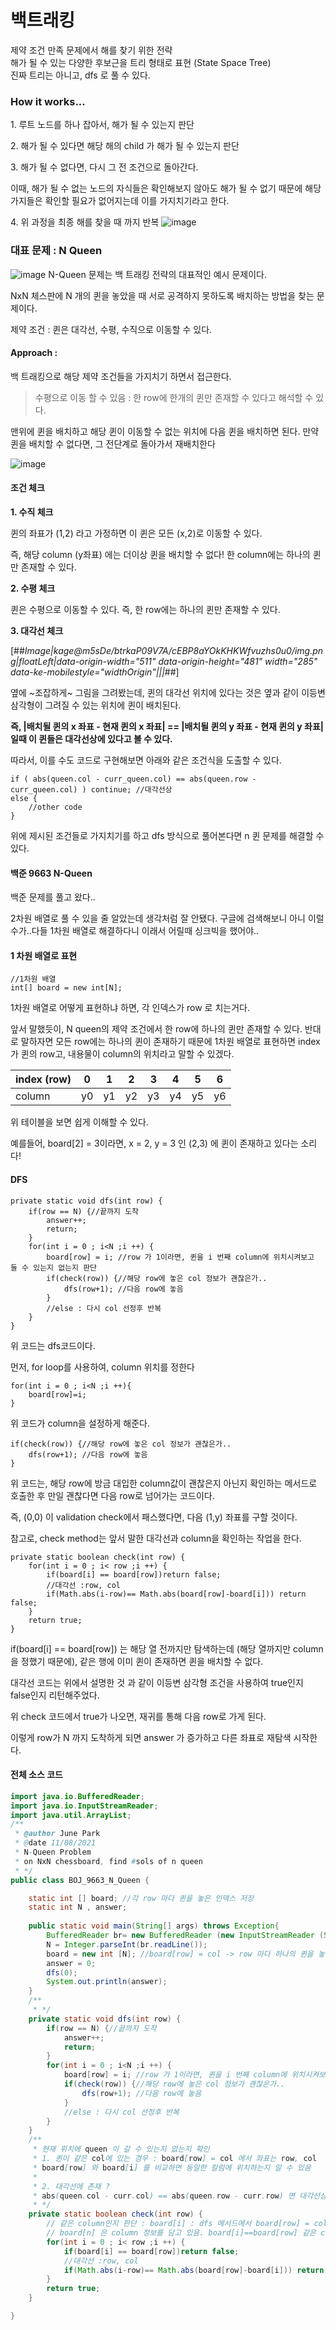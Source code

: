# **백트래킹**

제약 조건 만족 문제에서 해를 찾기 위한 전략  
해가 될 수 있는 다양한 후보근을 트리 형태로 표현 (State Space Tree)  
진짜 트리는 아니고, dfs 로 풀 수 있다.

### **How it works...**

1\. 루트 노드를 하나 잡아서, 해가 될 수 있는지 판단

2\. 해가 될 수 있다면 해당 해의 child 가 해가 될 수 있는지 판단

3\. 해가 될 수 없다면, 다시 그 전 조건으로 돌아간다.

이때, 해가 될 수 없는 노드의 자식들은 확인해보지 않아도 해가 될 수 없기 때문에 해당 가지들은 확인할 필요가 없어지는데 이를 가지치기라고 한다.

4\. 위 과정을 최종 해를 찾을 때 까지 반복
![image](https://user-images.githubusercontent.com/36508552/140935614-19b7699e-21fe-4b24-b9a3-12c183725f20.png)
### **대표 문제 : N Queen**

![image](https://user-images.githubusercontent.com/36508552/140935631-1ed80266-a1ed-47c6-8eea-4d63da57a33f.png)
N-Queen 문제는 백 트래킹 전략의 대표적인 예시 문제이다.

NxN 체스판에 N 개의 퀸을 놓았을 때 서로 공격하지 못하도록 배치하는 방법을 찾는 문제이다.

제약 조건 : 퀸은 대각선, 수평, 수직으로 이동할 수 있다.

#### **Approach :** 

백 트래킹으로 해당 제약 조건들을 가지치기 하면서 접근한다.

> 수평으로 이동 할 수 있음 : 한 row에 한개의 퀸만 존재할 수 있다고 해석할 수 있다.

맨위에 퀸을 배치하고 해당 퀸이 이동할 수 없는 위치에 다음 퀸을 배치하면 된다. 만약 퀸을 배치할 수 없다면, 그 전단계로 돌아가서 재배치한다

![image](https://user-images.githubusercontent.com/36508552/140935644-ccb4578c-c2f1-4273-9ec7-06e18ab6954d.png)
#### **조건 체크**

**1\. 수직 체크**

퀸의 좌표가 (1,2) 라고 가정하면 이 퀸은 모든 (x,2)로 이동할 수 있다.

즉, 해당 column (y좌표) 에는 더이상 퀸을 배치할 수 없다! 한 column에는 하나의 퀸만 존재할 수 있다.

**2\. 수평 체크**

퀸은 수평으로 이동할 수 있다. 즉, 한 row에는 하나의 퀸만 존재할 수 있다.

**3\. 대각선 체크**

[##_Image|kage@m5sDe/btrkaP09V7A/cEBP8aYOkKHKWfvuzhs0u0/img.png|floatLeft|data-origin-width="511" data-origin-height="481" width="285" data-ke-mobilestyle="widthOrigin"|||_##]

옆에 ~조잡하게~ 그림을 그려봤는데, 퀸의 대각선 위치에 있다는 것은 옆과 같이 이등변 삼각형이 그려질 수 있는 위치에 퀸이 배치된다.

**즉, |배치될 퀸의 x 좌표 - 현재 퀸의 x 좌표| == |배치될 퀸의 y 좌표 - 현재 퀸의 y 좌표| 일때 이 퀸들은 대각선상에 있다고 볼 수 있다.**

따라서, 이를 수도 코드로 구현해보면 아래와 같은 조건식을 도출할 수 있다.

```
if ( abs(queen.col - curr_queen.col) == abs(queen.row - curr_queen.col) ) continue; //대각선상
else {
	//other code
}
```

위에 제시된 조건들로 가지치기를 하고 dfs 방식으로 풀어본다면 n 퀸 문제를 해결할 수 있다.

#### 백준 9663 N-Queen

백준 문제를 풀고 왔다..

2차원 배열로 풀 수 있을 줄 알았는데 생각처럼 잘 안됐다. 구글에 검색해보니 아니 이럴수가..다들 1차원 배열로 해결하다니 이래서 어릴때 싱크빅을 했어야..

#### 1 차원 배열로 표현

```
//1차원 배열
int[] board = new int[N];
```

1차원 배열로 어떻게 표현하냐 하면, 각 인덱스가 row 로 치는거다.

앞서 말했듯이, N queen의 제약 조건에서 한 row에 하나의 퀸만 존재할 수 있다. 반대로 말하자면 모든 row에는 하나의 퀸이 존재하기 때문에 1차원 배열로 표현하면 index가 퀸의 row고, 내용물이 column의 위치라고 말할 수 있겠다.

| index (row) | 0 | 1 | 2 | 3 | 4 | 5 | 6 |
| --- | --- | --- | --- | --- | --- | --- | --- |
| column | y0 | y1 | y2 | y3 | y4 | y5 | y6 |

위 테이블을 보면 쉽게 이해할 수 있다.

예를들어, board\[2\] = 3이라면, x = 2, y = 3 인 (2,3) 에 퀸이 존재하고 있다는 소리다!

#### DFS

```
private static void dfs(int row) {
	if(row == N) {//끝까지 도착
		answer++;
		return;
	}
	for(int i = 0 ; i<N ;i ++) {
		board[row] = i; //row 가 1이라면, 퀸을 i 번째 column에 위치시켜보고 둘 수 있는지 없는지 판단
		if(check(row)) {//해당 row에 놓은 col 정보가 괜찮은가..
			dfs(row+1); //다음 row에 놓음
		}
		//else : 다시 col 선정후 반복
	}
}
```

위 코드는 dfs코드이다.

먼저, for loop를 사용하여, column 위치를 정한다

```
for(int i = 0 ; i<N ;i ++){
	board[row]=i;
}
```

위 코드가 column을 설정하게 해준다.

```
if(check(row)) {//해당 row에 놓은 col 정보가 괜찮은가..
	dfs(row+1); //다음 row에 놓음
}
```

위 코드는, 해당 row에 방금 대입한 column값이 괜찮은지 아닌지 확인하는 메서드로 호출한 후 만일 괜찮다면 다음 row로 넘어가는 코드이다.

즉, (0,0) 이 validation check에서 패스했다면, 다음 (1,y) 좌표를 구할 것이다.

참고로, check method는 앞서 말한 대각선과 column을 확인하는 작업을 한다.

```
private static boolean check(int row) {
	for(int i = 0 ; i< row ;i ++) {
		if(board[i] == board[row])return false;
		//대각선 :row, col
		if(Math.abs(i-row)== Math.abs(board[row]-board[i])) return false;
	}
	return true;
}
```

if(board\[i\] == board\[row\]) 는 해당 열 전까지만 탐색하는데 (해당 열까지만 column을 정했기 때문에), 같은 행에 이미 퀸이 존재하면 퀸을 배치할 수 없다.

대각선 코드는 위에서 설명한 것 과 같이 이등변 삼각형 조건을 사용하여 true인지 false인지 리턴해주었다.

위 check 코드에서 true가 나오면, 재귀를 통해 다음 row로 가게 된다. 

이렇게 row가 N 까지 도착하게 되면 answer 가 증가하고 다른 좌표로 재탐색 시작한다.

#### 전체 소스 코드

```java
import java.io.BufferedReader;
import java.io.InputStreamReader;
import java.util.ArrayList;
/**
 * @author June Park
 * @date 11/08/2021
 * N-Queen Problem
 * on NxN chessboard, find #sols of n queen
 * */
public class BOJ_9663_N_Queen {

	static int [] board; //각 row 마다 퀸을 놓은 인덱스 저장
	static int N , answer;
	
	public static void main(String[] args) throws Exception{
		BufferedReader br= new BufferedReader (new InputStreamReader (System.in));
		N = Integer.parseInt(br.readLine());
		board = new int [N]; //board[row] = col -> row 마다 하나의 퀸을 놓을 수 있음. board[1] = 1번째 row의 퀸을 몇col에 두었는지 저장한다 
		answer = 0;
		dfs(0);
		System.out.println(answer);
	}
	/**
	 * */
	private static void dfs(int row) {
		if(row == N) {//끝까지 도착
			answer++;
			return;
		}
		for(int i = 0 ; i<N ;i ++) {
			board[row] = i; //row 가 1이라면, 퀸을 i 번째 column에 위치시켜보고 둘 수 있는지 없는지 판단
			if(check(row)) {//해당 row에 놓은 col 정보가 괜찮은가..
				dfs(row+1); //다음 row에 놓음
			}
			//else : 다시 col 선정후 반복
		}
	}
	/**
	 * 현재 위치에 queen 이 갈 수 있는지 없는지 확인
	 * 1. 퀸이 같은 col에 있는 경우 : board[row] = col 에서 좌표는 row, col
	 * board[row] 와 board[i] 를 비교하면 동일한 칼럼에 위치하는지 알 수 있음
	 * 
	 * 2. 대각선에 존재 ? 
	 * abs(queen.col - curr.col) == abs(queen.row - curr.row) 면 대각선상에 있음
	 * */
	private static boolean check(int row) {
		// 같은 column인지 판단 : board[i] : dfs 메서드에서 board[row] = col 로 초기화 시켜줬음.
		// board[n] 은 column 정보를 담고 있음. board[i]==board[row] 같은 column
		for(int i = 0 ; i< row ;i ++) {
			if(board[i] == board[row])return false;
			//대각선 :row, col
			if(Math.abs(i-row)== Math.abs(board[row]-board[i])) return false;
		}
		return true;
	}

}
